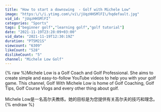 ```yaml
---
title: "How to start a downswing  - Golf with Michele Low"
image: "https:\/\/i.ytimg.com\/vi\/jUqzHHSMlFI\/hqdefault.jpg"
vid_id: "jUqzHHSMlFI"
categories: "Sports"
tags: ["beginner golf","learning golf","golf tutorial"]
date: "2021-11-19T23:28:09+03:00"
vid_date: "2021-11-19T12:30:19Z"
duration: "PT5M21S"
viewcount: "6309"
likeCount: "528"
dislikeCount: "5"
channel: "Michele Low Golf"
---
```

{% raw %}Michele Low is a Golf Coach and Golf Professional.  She aims to create simple and easy-to-follow YouTube videos to help you with your golf game.  This channel, Golf With Michele Low is home of Golf Coaching, Golf Tips, Golf Course Vlogs and every other thing about golf. <br /><br />MicheIe Low是一名高尔夫教练。她的目标是为您提供有关高尔夫的技巧和理念。{% endraw %}
